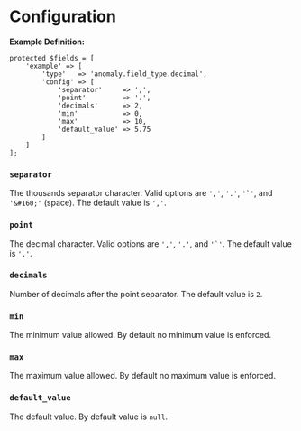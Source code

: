 # Configuration

**Example Definition:**

```
protected $fields = [
    'example' => [
        'type'   => 'anomaly.field_type.decimal',
        'config' => [
            'separator'     => ',',
            'point'         => '.',
            'decimals'      => 2,
            'min'           => 0,
            'max'           => 10,
            'default_value' => 5.75
        ]
    ]
];
```

### `separator`

The thousands separator character. Valid options are `','`, `'.'`, ```'`'```, and `'&#160;'` (space). The default value is `','`.

### `point`

The decimal character. Valid options are `','`, `'.'`, and ```'`'```. The default value is `'.'`.

### `decimals`

Number of decimals after the point separator. The default value is `2`.

### `min`

The minimum value allowed. By default no minimum value is enforced.

### `max`

The maximum value allowed. By default no maximum value is enforced.

### `default_value`

The default value. By default value is `null`.
